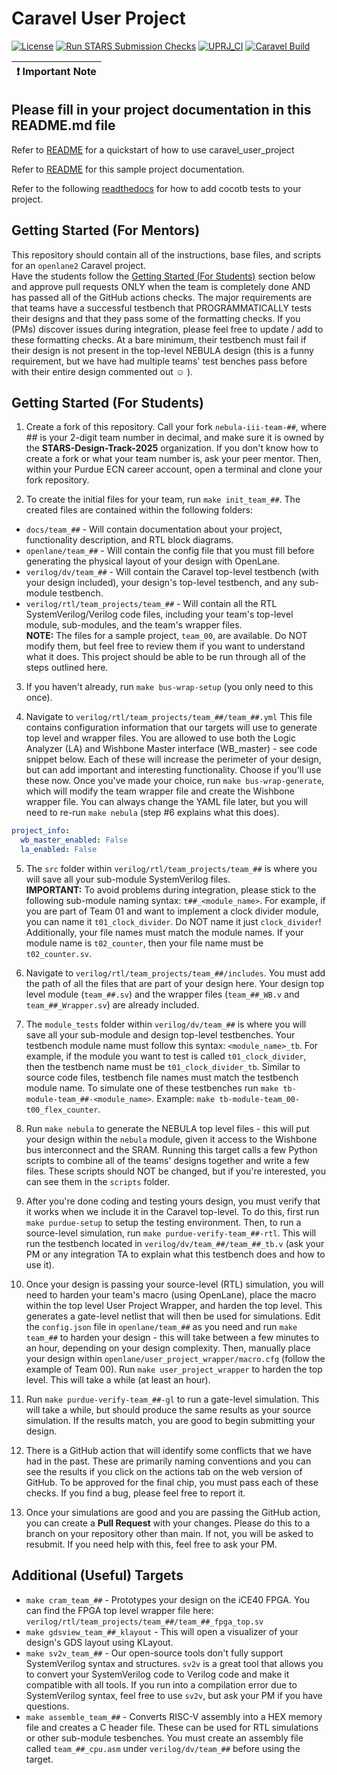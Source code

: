 # Caravel User Project

[![License](https://img.shields.io/badge/License-Apache%202.0-blue.svg)](https://opensource.org/licenses/Apache-2.0) [![Run STARS Submission Checks](https://github.com/STARS-Design-Track-2025/nebula-iii/actions/workflows/stars_submission_checks.yml/badge.svg)](https://github.com/STARS-Design-Track-2025/nebula-iii/actions/workflows/stars_submission_checks.yml) [![UPRJ_CI](https://github.com/efabless/caravel_project_example/actions/workflows/user_project_ci.yml/badge.svg)](https://github.com/efabless/caravel_project_example/actions/workflows/user_project_ci.yml) [![Caravel Build](https://github.com/efabless/caravel_project_example/actions/workflows/caravel_build.yml/badge.svg)](https://github.com/efabless/caravel_project_example/actions/workflows/caravel_build.yml)

| :exclamation: Important Note            |
|-----------------------------------------|

## Please fill in your project documentation in this README.md file 

Refer to [README](docs/source/index.rst#section-quickstart) for a quickstart of how to use caravel_user_project

Refer to [README](docs/source/index.rst) for this sample project documentation. 

Refer to the following [readthedocs](https://caravel-sim-infrastructure.readthedocs.io/en/latest/index.html) for how to add cocotb tests to your project. 

## Getting Started (For Mentors)

This repository should contain all of the instructions, base files, and scripts for an `openlane2` Caravel project.  
Have the students follow the [Getting Started (For Students)](https://github.com/STARS-Design-Track-2025/nebula-iii?tab=readme-ov-file#getting-started-for-students) section below and approve pull requests ONLY when the 
team is completely done AND has passed all of the GitHub actions checks. The major requirements are that teams have a successful 
testbench that PROGRAMMATICALLY tests their designs and that they pass some of the formatting checks. If you (PMs) 
discover issues during integration, please feel free to update / add to these formatting checks. At a bare minimum, 
their testbench must fail if their design is not present in the top-level NEBULA design (this is a funny requirement, but we 
have had multiple teams' test benches pass before with their entire design commented out ☺ ).

## Getting Started (For Students)

1. Create a fork of this repository. Call your fork `nebula-iii-team-##`, where ## is your 2-digit team number in decimal, and make sure it is owned by the **STARS-Design-Track-2025** organization. If you don't know how to create a fork or what your team number is, ask your peer mentor. Then, within your Purdue ECN career account, open a terminal and clone your fork repository.

2. To create the initial files for your team, run `make init_team_##`. The created files are contained within the following folders:
* `docs/team_##` - Will contain documentation about your project, functionality description, and RTL block diagrams.
* `openlane/team_##` - Will contain the config file that you must fill before generating the physical layout of your design with OpenLane.
* `verilog/dv/team_##` - Will contain the Caravel top-level testbench (with your design included), your design's top-level testbench, and any sub-module testbench.
* `verilog/rtl/team_projects/team_##` - Will contain all the RTL SystemVerilog/Verilog code files, including your team's top-level module, sub-modules, and the team's wrapper files.<br>
**NOTE:** The files for a sample project, `team_00`, are available. Do NOT modify them, but feel free to review them if you want to understand what it does. This project should be able to be run through all of the steps outlined here.

3. If you haven't already, run `make bus-wrap-setup` (you only need to this once).

4. Navigate to `verilog/rtl/team_projects/team_##/team_##.yml`
This file contains configuration information that our targets will use to generate top level and wrapper files.
You are allowed to use both the Logic Analyzer (LA) and Wishbone Master interface (WB_master) - see code snippet below. Each of these
will increase the perimeter of your design, but can add important and interesting functionality. Choose if you'll use these now. Once you've made your choice, run `make bus-wrap-generate`, which will modify the team wrapper file and create the Wishbone wrapper file. You can always change the YAML file later, but you will need to re-run `make nebula` (step #6 explains what this does).

```yaml
project_info:
  wb_master_enabled: False
  la_enabled: False
```

5. The `src` folder within `verilog/rtl/team_projects/team_##` is where you will save all your sub-module SystemVerilog files.<br>
**IMPORTANT:** To avoid problems during integration, please stick to the following sub-module naming syntax: `t##_<module_name>`. For example, if you are part of Team 01 and want to implement a clock divider module, you can name it `t01_clock_divider`. Do NOT name it just `clock_divider`! Additionally, your file names must match the module names. If your module name is `t02_counter`, then your file name must be `t02_counter.sv`.

6. Navigate to `verilog/rtl/team_projects/team_##/includes`. You must add the path of all the files that are part of your design here. Your design top level module (`team_##.sv`) and the wrapper files (`team_##_WB.v` and `team_##_Wrapper.sv`) are already included.

6. The `module_tests` folder within `verilog/dv/team_##` is where you will save all your sub-module and design top-level testbenches. Your testbench module name must follow this syntax: `<module_name>_tb`. For example, if the module you want to test is called `t01_clock_divider`, then the testbench name must be `t01_clock_divider_tb`. Similar to source code files, testbench file names must match the testbench module name. To simulate one of these testbenches run `make tb-module-team_##-<module_name>`. Example: `make tb-module-team_00-t00_flex_counter`.

7. Run `make nebula` to generate the NEBULA top level files - this will put your design within the `nebula` module, given it access to the Wishbone bus interconnect and the SRAM. Running this target calls a few Python scripts to combine all of the teams' designs together and write a few files. These scripts should NOT be changed, but if you're interested, you can see them in the `scripts` folder.

8. After you're done coding and testing yours design, you must verify that it works when we include it in the Caravel top-level. To do this, first run `make purdue-setup` to setup the testing environment. Then, to run a source-level simulation, run `make purdue-verify-team_##-rtl`. This will run the testbench located in `verilog/dv/team_##/team_##_tb.v` (ask your PM or any integration TA to explain what this testbench does and how to use it).

9. Once your design is passing your source-level (RTL) simulation, you will need to harden your team's macro (using OpenLane), place the macro within the top level User Project Wrapper, and harden the top level. This generates a gate-level netlist that will then be used for simulations. Edit the `config.json` file in `openlane/team_##` as you need and run `make team_##` to harden your design - this will take between a few minutes to an hour, depending on your design complexity. Then, manually place your design within `openlane/user_project_wrapper/macro.cfg` (follow the example of Team 00). Run `make user_project_wrapper` to harden the top level. This will take a while (at least an hour).

10. Run `make purdue-verify-team_##-gl` to run a gate-level simulation. This will take a while, but should produce the same results as your source simulation. If the results match, you are good to begin submitting your design.

11. There is a GitHub action that will identify some conflicts that we have had in the past. These are primarily naming conventions and you can see the results if you click on the actions tab on the web version of GitHub. To be approved for the final chip, you must pass each of these checks. If you find a bug, please feel free to report it.

12. Once your simulations are good and you are passing the GitHub action, you can create a **Pull Request** with your changes. Please do this to a branch on your repository other than main. If not, you will be asked to resubmit. If you need help with this, feel free to ask your PM.

## Additional (Useful) Targets
* `make cram_team_##` - Prototypes your design on the iCE40 FPGA. You can find the FPGA top level wrapper file here: `verilog/rtl/team_projects/team_##/team_##_fpga_top.sv`
* `make gdsview_team_##_klayout` - This will open a visualizer of your design's GDS layout using KLayout.
* `make sv2v_team_##` - Our open-source tools don't fully support SystemVerilog syntax and structures. `sv2v` is a great tool that allows you to convert your SystemVerilog code to Verilog code and make it compatible with all tools. If you run into a compilation error due to SystemVerilog syntax, feel free to use `sv2v`, but ask your PM if you have questions.
* `make assemble_team_##` - Converts RISC-V assembly into a HEX memory file and creates a C header file. These can be used for RTL simulations or other sub-module tesbenches. You must create an assembly file called `team_##_cpu.asm` under `verilog/dv/team_##` before using the target.
